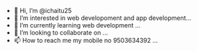 - 👋 Hi, I’m @ichaitu25
- 👀 I’m interested in web developoment and app development...
- 🌱 I’m currently learning web development   ...
- 💞️ I’m looking to collaborate on ...
- 📫 How to reach me my mobile no 9503634392 ...

<!---
ichaitu25/ichaitu25 is a ✨ special ✨ repository because its `README.md` (this file) appears on your GitHub profile.
You can click the Preview link to take a look at your changes.
--->
